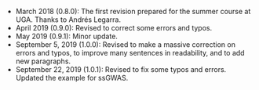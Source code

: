 - March 2018 (0.8.0): The first revision prepared for the summer course at UGA. Thanks to Andrés Legarra.
- April 2019 (0.9.0): Revised to correct some errors and typos.
- May 2019 (0.9.1): Minor update.
- September 5, 2019 (1.0.0): Revised to make a massive correction on errors and typos, to improve many sentences in readability, and to add new paragraphs.
- September 22, 2019 (1.0.1): Revised to fix some typos and errors. Updated the example for ssGWAS.
